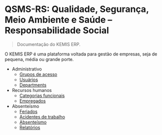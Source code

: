# QSMS-RS: Qualidade, Segurança, Meio Ambiente e Saúde – Responsabilidade Social

> Documentação do KEMIS ERP.

O KEMIS ERP é uma plataforma voltada para gestão de empresas, seja de pequena, média ou grande porte.

* Administrativo
    * [Grupos de acesso](modules/administrative/access-groups.md)
    * [Usuários](modules/administrative/users.md)
    * [Departments](modules/administrative/departments.md)
* Recursos humanos
    * [Categorias funcionais](modules/human-resources/roles)
    * [Empregados](modules/human-resources/employees)
* Absenteísmo
    * [Feriados](modules/qhsa/holidays.md)
    * [Acidentes de trabalho](modules/qhsa/work-accidents.md)
    * [Absenteísmo](modules/qhsa/absenteeism.md)
    * [Relatórios](modules/qhsa/reports.md)